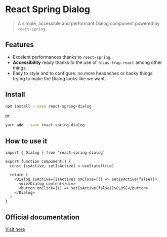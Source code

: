 # React Spring Dialog

> A simple, accessible and performant Dialog component powered by `react-spring`.

## Features

- Excelent performances thanks to `react-spring`.
- **Accessibility** ready thanks to the use of `focus-trap-react` among other things.
- Easy to style and to configure: no more headaches or hacky things trying to make the Dialog looks like we want.

## Install

```bash
npm install --save react-spring-dialog
```

or

```bash
yarn add --save react-spring-dialog
```

## How to use it

```tsx
import { Dialog } from 'react-spring-dialog'

export function Component() {
  const [isActive, setIsActive] = useState(true)

  return (
    <Dialog isActive={isActive} onClose={() => setIsActive(false)}>
      <div>Dialog content</div>
      <button onClick={() => setIsActive(false)}>CLOSE</button>
    </Dialog>
  )
}
```

## Official documentation

[Visit here](https://react-spring-dialogemilianobucci.com)
